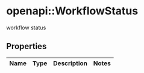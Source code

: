 # openapi::WorkflowStatus

workflow status

## Properties
Name | Type | Description | Notes
------------ | ------------- | ------------- | -------------


